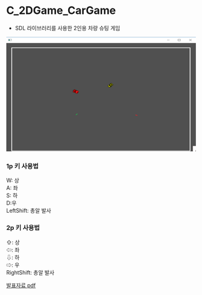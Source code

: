 # C_2DGame_CarGame
 
* SDL 라이브러리를 사용한 2인용 차량 슈팅 게임


![screenshot](./screenshot.png)

### 1p 키 사용법

W: 상<br>
A: 좌 <br>
S: 하<br>
D:우<br>
LeftShift: 총알 발사

### 2p 키 사용법

⇧: 상<br>
⇦: 좌<br>
⇩: 하<br>
⇨: 우<br>
RightShift: 총알 발사

[발표자료 pdf](https://github.com/17-76018348/C_2DGame_CarGame/blob/master/c_2dgame.pdf)
